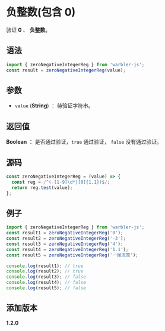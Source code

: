 # 负整数(包含 0)

验证 **0** 、 **负整数**。

## 语法

```js
import { zeroNegativeIntegerReg } from 'warbler-js';
const result = zeroNegativeIntegerReg(value);
```

## 参数

- `value` (**String**) ： 待验证字符串。

## 返回值

**Boolean** ： 是否通过验证，`true` 通过验证， `false` 没有通过验证。

## 源码

```js
const zeroNegativeIntegerReg = (value) => {
  const reg = /^(-[1-9]\d*|[0]{1,1})$/;
  return reg.test(value);
};
```

## 例子

```js
import { zeroNegativeIntegerReg } from 'warbler-js';
const result1 = zeroNegativeIntegerReg('0');
const result2 = zeroNegativeIntegerReg('-3');
const result3 = zeroNegativeIntegerReg('4');
const result4 = zeroNegativeIntegerReg('1.1');
const result5 = zeroNegativeIntegerReg('一尾流莺');

console.log(result1); // true
console.log(result2); // true
console.log(result3); // false
console.log(result4); // false
console.log(result5); // false
```

## 添加版本

**1.2.0**
